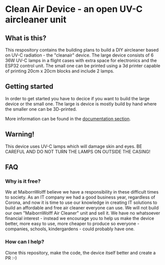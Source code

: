 # Clean Air Device - an open UV-C aircleaner unit

## What is this?
This respository contains the building plans to build a DIY aircleaner based on UV-C radiation - the "cleanair" device.
The large device consists of 6 36W UV-C lamps in a flight cases with extra space for electronics and the ESP32 control unit. The small one can be printed using a 3d printer capable of printing 20cm x 20cm blocks and include 2 lamps. 


## Getting started
In order to get started you have to decice if you want to build the large device or the small one. The large is device is mostly build by hand where the smaller one can be 3D-printed.

More information can be found in the [documentation section](documentation/README.md).


## Warning!
This device uses UV-C lamps which will damage skin and eyes. BE CAREFUL AND DO NOT TURN THE LAMPS ON OUTSIDE THE CASING!




## FAQ
### Why is it free?
We at MaibornWolff believe we have a responsibility in these difficult times to society. As an IT company we had a good business year, regardless of Corona, and now it is time to use our knowledge in creating IT solutions to build an affordable and free air cleaner everyone can use. 
We will not build our own "MaibornWolff Air Cleaner" unit and sell it. We have no whatsoever financial interest - instead we encourage you to help us make the device better, more easy to use, more cheaper to produce so everyone - companies, schools, kindergardens - could probably have one. 

### How can I help?
Clone this repository, make the code, the device itself better and create a PR :-)